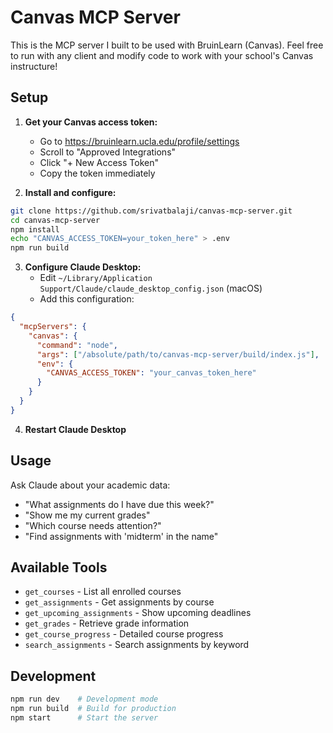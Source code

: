 # Canvas MCP Server

This is the MCP server I built to be used with BruinLearn (Canvas). Feel free to run with any client and modify code to work with your school's Canvas instructure!

## Setup

1. **Get your Canvas access token:**
   - Go to https://bruinlearn.ucla.edu/profile/settings
   - Scroll to "Approved Integrations" 
   - Click "+ New Access Token"
   - Copy the token immediately

2. **Install and configure:**
```bash
git clone https://github.com/srivatbalaji/canvas-mcp-server.git
cd canvas-mcp-server
npm install
echo "CANVAS_ACCESS_TOKEN=your_token_here" > .env
npm run build
```

3. **Configure Claude Desktop:**
   - Edit `~/Library/Application Support/Claude/claude_desktop_config.json` (macOS)
   - Add this configuration:
```json
{
  "mcpServers": {
    "canvas": {
      "command": "node",
      "args": ["/absolute/path/to/canvas-mcp-server/build/index.js"],
      "env": {
        "CANVAS_ACCESS_TOKEN": "your_canvas_token_here"
      }
    }
  }
}
```

4. **Restart Claude Desktop**

## Usage

Ask Claude about your academic data:
- "What assignments do I have due this week?"
- "Show me my current grades"
- "Which course needs attention?"
- "Find assignments with 'midterm' in the name"

## Available Tools

- `get_courses` - List all enrolled courses
- `get_assignments` - Get assignments by course
- `get_upcoming_assignments` - Show upcoming deadlines  
- `get_grades` - Retrieve grade information
- `get_course_progress` - Detailed course progress
- `search_assignments` - Search assignments by keyword

## Development

```bash
npm run dev    # Development mode
npm run build  # Build for production
npm start      # Start the server
```
